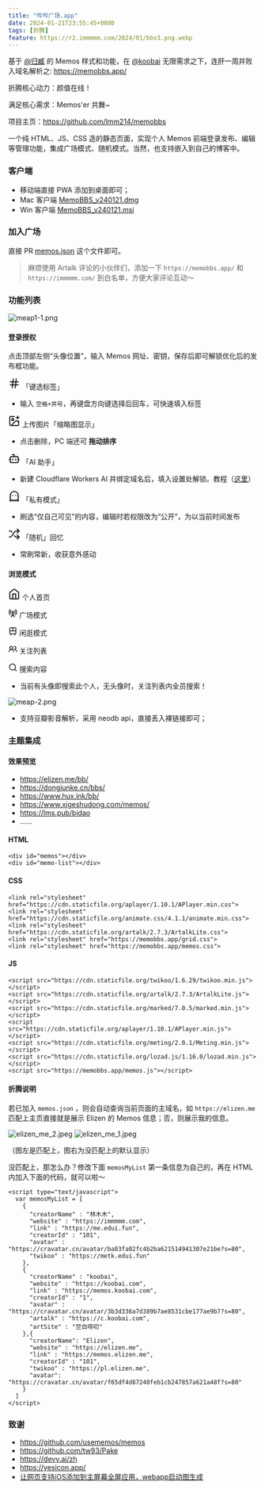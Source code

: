 ```yaml
---
title: "哔哔广场.app"
date: 2024-01-21T23:55:45+0800
tags: [折腾]
feature: https://r2.immmmm.com/2024/01/bbv3.png.webp
---
```


基于 [@归臧](https://nuoea.com/) 的 Memos 样式和功能，在 [@koobai](https://koobai.com/) 无限需求之下，连肝一周并败入域名解析之: <https://memobbs.app/>

折腾核心动力：颜值在线！

满足核心需求：Memos'er 共舞~

<!--more-->

项目主页：<https://github.com/lmm214/memobbs>

一个纯 HTML、JS、CSS 造的静态页面，实现个人 Memos 前端登录发布、编辑等管理功能，集成广场模式、随机模式。当然，也支持嵌入到自己的博客中。

### 客户端

- 移动端直接 PWA 添加到桌面即可；
- Mac 客户端  [MemoBBS_v240121.dmg](https://r2.memobbs.app/MemoBBS_v240121.dmg) 
- Win 客户端 [MemoBBS_v240121.msi](https://r2.memobbs.app/MemoBBS_v240121.msi) 

### 加入广场

直接 PR [memos.json](https://github.com/lmm214/memobbs/blob/main/memos.json) 这个文件即可。

> 麻烦使用 Artalk 评论的小伙伴们，添加一下 `https://memobbs.app/` 和 `https://immmmm.com/` 到白名单，方便大家评论互动～

### 功能列表

![meap1-1.png](https://r2.immmmm.com/2024/01/meap1-1.png.webp)

#### 登录授权

点击顶部左侧“头像位置”，输入 Memos 网址、密钥，保存后即可解锁优化后的发布框功能。

<svg xmlns="http://www.w3.org/2000/svg" width="1.5rem" height="1.5rem" viewBox="0 0 24 24"><path fill="none" stroke="currentColor" stroke-linecap="round" stroke-linejoin="round" stroke-width="2" d="M4 9h16M4 15h16M10 3L8 21m8-18l-2 18"></path></svg> 「键选标签」

- 输入 `空格+井号`，再键盘方向键选择后回车，可快速填入标签

<svg xmlns="http://www.w3.org/2000/svg" width="1.5rem" height="1.5rem" viewBox="0 0 24 24"><g fill="none" stroke="currentColor" stroke-linecap="round" stroke-linejoin="round" stroke-width="2"><path d="M21 12v7a2 2 0 0 1-2 2H5a2 2 0 0 1-2-2V5a2 2 0 0 1 2-2h7m4 2h6m-3-3v6"></path><circle cx="9" cy="9" r="2"></circle><path d="m21 15l-3.086-3.086a2 2 0 0 0-2.828 0L6 21"></path></g></svg> 上传图片「缩略图显示」

- 点击删除，PC 端还可 **拖动排序**

<svg xmlns="http://www.w3.org/2000/svg" width="1.5rem" height="1.5rem" viewBox="0 0 24 24"><g fill="none" stroke="currentColor" stroke-linecap="round" stroke-linejoin="round" stroke-width="2"><path d="M12 8V4H8"/><rect width="16" height="12" x="4" y="8" rx="2"/><path d="M2 14h2m16 0h2m-7-1v2m-6-2v2"/></g></svg> 「AI 助手」

- 新建 Cloudflare Workers AI 并绑定域名后，填入设置处解锁。教程（[这里](https://immmmm.com/cloudflare-workers-ai/)）

<svg xmlns="http://www.w3.org/2000/svg" width="1.5rem" height="1.5rem" viewBox="0 0 24 24"><path fill="none" stroke="currentColor" stroke-linecap="round" stroke-linejoin="round" stroke-width="2" d="M9 10h.01M15 10h.01M12 2a8 8 0 0 0-8 8v12l3-3l2.5 2.5L12 19l2.5 2.5L17 19l3 3V10a8 8 0 0 0-8-8"></path></svg> 「私有模式」

- 刷选“仅自己可见”的内容，编辑时若权限改为“公开”，为以当前时间发布

<svg xmlns="http://www.w3.org/2000/svg" width="1.5rem" height="1.5rem" viewBox="0 0 24 24"><g fill="none" stroke="currentColor" stroke-linecap="round" stroke-linejoin="round" stroke-width="2"><path d="M2 18h1.4c1.3 0 2.5-.6 3.3-1.7l6.1-8.6c.7-1.1 2-1.7 3.3-1.7H22"></path><path d="m18 2l4 4l-4 4M2 6h1.9c1.5 0 2.9.9 3.6 2.2M22 18h-5.9c-1.3 0-2.6-.7-3.3-1.8l-.5-.8"></path><path d="m18 14l4 4l-4 4"></path></g></svg> 「随机」回忆

- 常刷常新，收获意外感动

#### 浏览模式

<svg xmlns="http://www.w3.org/2000/svg" width="1.5rem" height="1.5rem" viewBox="0 0 24 24"><g fill="none" stroke="currentColor" stroke-linecap="round" stroke-linejoin="round" stroke-width="2"><path d="m3 9l9-7l9 7v11a2 2 0 0 1-2 2H5a2 2 0 0 1-2-2z"></path><path d="M9 22V12h6v10"></path></g></svg> 个人首页

<svg xmlns="http://www.w3.org/2000/svg" width="1.15rem" height="1.15rem" viewBox="0 0 24 24"><g fill="none" stroke="currentColor" stroke-linecap="round" stroke-linejoin="round" stroke-width="2"><path d="M4.9 16.1C1 12.2 1 5.8 4.9 1.9m2.9 2.8a6.14 6.14 0 0 0-.8 7.5"></path><circle cx="12" cy="9" r="2"></circle><path d="M16.2 4.8c2 2 2.26 5.11.8 7.47M19.1 1.9a9.96 9.96 0 0 1 0 14.1m-9.6 2h5M8 22l4-11l4 11"></path></g></svg> 广场模式

<svg xmlns="http://www.w3.org/2000/svg" width="1.15rem" height="1.15rem" viewBox="0 0 24 24"><g fill="none" stroke="currentColor" stroke-linecap="round" stroke-linejoin="round" stroke-width="2"><rect width="16" height="16" x="4" y="3" rx="2"></rect><path d="M4 11h16m-8-8v8m-4 8l-2 3m12 0l-2-3m0-4"></path></g></svg> 闲逛模式

<svg xmlns="http://www.w3.org/2000/svg" width="1.15rem" height="1.15rem" viewBox="0 0 24 24"><g fill="none" stroke="currentColor" stroke-linecap="round" stroke-linejoin="round" stroke-width="2"><path d="M14 19a6 6 0 0 0-12 0"></path><circle cx="8" cy="9" r="4"></circle><path d="M22 19a6 6 0 0 0-6-6a4 4 0 1 0 0-8"></path></g></svg> 关注列表

<svg xmlns="http://www.w3.org/2000/svg" width="1.15rem" height="1.15rem" viewBox="0 0 24 24"><g fill="none" stroke="currentColor" stroke-linecap="round" stroke-linejoin="round" stroke-width="2"><circle cx="11" cy="11" r="8"></circle><path d="m21 21l-4.3-4.3"></path></g></svg> 搜索内容

- 当前有头像即搜索此个人，无头像时，关注列表内全员搜索！

![meap-2.png](https://r2.immmmm.com/2024/01/meap-2.png.webp)

- 支持豆瓣影音解析，采用 neodb api，直接丢入裸链接即可；

### 主题集成

#### 效果预览

- https://elizen.me/bb/
- https://dongjunke.cn/bbs/
- https://www.hux.ink/bb/
- https://www.xigeshudong.com/memos/
- https://lms.pub/bidao
- ……

#### HTML

```
<div id="memos"></div>
<div id="memo-list"></div>
```

#### CSS

```
<link rel="stylesheet" href="https://cdn.staticfile.org/aplayer/1.10.1/APlayer.min.css">
<link rel="stylesheet" href="https://cdn.staticfile.org/animate.css/4.1.1/animate.min.css">
<link rel="stylesheet" href="https://cdn.staticfile.org/artalk/2.7.3/ArtalkLite.css">
<link rel="stylesheet" href="https://memobbs.app/grid.css">
<link rel="stylesheet" href="https://memobbs.app/memos.css">
```

#### JS

```
<script src="https://cdn.staticfile.org/twikoo/1.6.29/twikoo.min.js"></script>
<script src="https://cdn.staticfile.org/artalk/2.7.3/ArtalkLite.js"></script>
<script src="https://cdn.staticfile.org/marked/7.0.5/marked.min.js"></script>
<script src="https://cdn.staticfile.org/aplayer/1.10.1/APlayer.min.js"></script>
<script src="https://cdn.staticfile.org/meting/2.0.1/Meting.min.js"></script>
<script src="https://cdn.staticfile.org/lozad.js/1.16.0/lozad.min.js"></script>
<script src="https://memobbs.app/memos.js"></script>
```

#### 折腾说明

若已加入 `memos.json` ，则会自动查询当前页面的主域名，如 `https://elizen.me` 匹配上主页直接就是展示 Elizen 的 Memos 信息；否，则展示我的信息。

![elizen_me_2.jpeg](https://r2.immmmm.com/2024/01/elizen_me_2.jpeg.webp)
![elizen_me_1.jpeg](https://r2.immmmm.com/2024/01/elizen_me_1.jpeg.webp)

（图左是匹配上，图右为没匹配上的默认显示）

没匹配上，那怎么办？修改下面 `memosMyList` 第一条信息为自己的，再在 HTML 内加入下面的代码，就可以啦～

```
<script type="text/javascript">
  var memosMyList = [
    {
      "creatorName" : "林木木",
      "website" : "https://immmmm.com",
      "link" : "https://me.edui.fun",
      "creatorId" : "101",
      "avatar" : "https://cravatar.cn/avatar/ba83fa02fc4b2ba621514941307e21be?s=80",
      "twikoo" : "https://metk.edui.fun"
    },
    {
      "creatorName" : "koobai",
      "website" : "https://koobai.com",
      "link" : "https://memos.koobai.com",
      "creatorId" : "1",
      "avatar" : "https://cravatar.cn/avatar/3b3d336a7d389b7ae8531cbe177ae9b7?s=80",
      "artalk" : "https://c.koobai.com",
      "artSite" : "空白唠叨"
    },{
      "creatorName": "Elizen",
      "website" : "https://elizen.me",
      "link" : "https://memos.elizen.me",
      "creatorId" : "101",
      "twikoo" : "https://pl.elizen.me",
      "avatar": "https://cravatar.cn/avatar/f65df4d87240feb1cb247857a621a48f?s=80"
    }
  ]
</script>
```

### 致谢

- <https://github.com/usememos/memos>
- <https://github.com/tw93/Pake>
- <https://devv.ai/zh>
- <https://yesicon.app/>
- [让网页支持iOS添加到主屏幕全屏应用，webapp启动图生成](https://blog.zhheo.com/p/b737e93d.html)